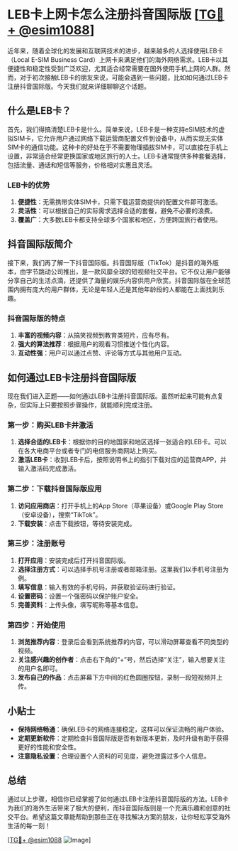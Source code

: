 # LEB卡上网卡怎么注册抖音国际版 [[TG💪+ @esim1088](https://t.me/s/esim1088)]

近年来，随着全球化的发展和互联网技术的进步，越来越多的人选择使用LEB卡（Local E-SIM Business Card）上网卡来满足他们的海外网络需求。LEB卡以其便捷性和稳定性受到广泛欢迎，尤其适合经常需要在国外使用手机上网的人群。然而，对于初次接触LEB卡的朋友来说，可能会遇到一些问题，比如如何通过LEB卡注册抖音国际版。今天我们就来详细聊聊这个话题。

## 什么是LEB卡？

首先，我们得搞清楚LEB卡是什么。简单来说，LEB卡是一种支持eSIM技术的虚拟SIM卡，它允许用户通过网络下载运营商配置文件到设备中，从而实现无实体SIM卡的通信功能。这种卡的好处在于不需要物理插拔SIM卡，可以直接在手机上设置，非常适合经常更换国家或地区旅行的人士。LEB卡通常提供多种套餐选择，包括流量、通话和短信等服务，价格相对实惠且灵活。

### LEB卡的优势

1. **便捷性**：无需携带实体SIM卡，只需下载运营商提供的配置文件即可激活。
2. **灵活性**：可以根据自己的实际需求选择合适的套餐，避免不必要的浪费。
3. **覆盖广**：大多数LEB卡都支持全球多个国家和地区，方便跨国旅行者使用。

## 抖音国际版简介

接下来，我们再了解一下抖音国际版。抖音国际版（TikTok）是抖音的海外版本，由字节跳动公司推出，是一款风靡全球的短视频社交平台。它不仅让用户能够分享自己的生活点滴，还提供了海量的娱乐内容供用户欣赏。抖音国际版在全球范围内拥有庞大的用户群体，无论是年轻人还是其他年龄段的人都能在上面找到乐趣。

### 抖音国际版的特点

1. **丰富的视频内容**：从搞笑视频到教育类短片，应有尽有。
2. **强大的算法推荐**：根据用户的观看习惯推送个性化内容。
3. **互动性强**：用户可以通过点赞、评论等方式与其他用户互动。

## 如何通过LEB卡注册抖音国际版

现在我们进入正题——如何通过LEB卡注册抖音国际版。虽然听起来可能有点复杂，但实际上只要按照步骤操作，就能顺利完成注册。

### 第一步：购买LEB卡并激活

1. **选择合适的LEB卡**：根据你的目的地国家和地区选择一张适合的LEB卡。可以在各大电商平台或者专门的电信服务商网站上购买。
2. **激活LEB卡**：收到LEB卡后，按照说明书上的指引下载对应的运营商APP，并输入激活码完成激活。

### 第二步：下载抖音国际版应用

1. **访问应用商店**：打开手机上的App Store（苹果设备）或Google Play Store（安卓设备），搜索“TikTok”。
2. **下载安装**：点击下载按钮，等待安装完成。

### 第三步：注册账号

1. **打开应用**：安装完成后打开抖音国际版。
2. **选择注册方式**：可以选择手机号注册或者邮箱注册。这里我们以手机号注册为例。
3. **填写信息**：输入有效的手机号码，并获取验证码进行验证。
4. **设置密码**：设置一个强密码以保护账户安全。
5. **完善资料**：上传头像，填写昵称等基本信息。

### 第四步：开始使用

1. **浏览推荐内容**：登录后会看到系统推荐的内容，可以滑动屏幕查看不同类型的视频。
2. **关注感兴趣的创作者**：点击右下角的“+”号，然后选择“关注”，输入想要关注的用户名即可。
3. **发布自己的作品**：点击屏幕下方中间的红色圆圈按钮，录制一段短视频并上传。

## 小贴士

- **保持网络畅通**：确保LEB卡的网络连接稳定，这样可以保证流畅的用户体验。
- **定期更新软件**：定期检查抖音国际版是否有新版本更新，及时升级有助于获得更好的性能和安全性。
- **注意隐私设置**：合理设置个人资料的可见度，避免泄露过多个人信息。

## 总结

通过以上步骤，相信你已经掌握了如何通过LEB卡注册抖音国际版的方法。LEB卡为我们的海外生活带来了极大的便利，而抖音国际版则是一个充满乐趣和创意的社交平台。希望这篇文章能帮助到那些正在寻找解决方案的朋友，让你轻松享受海外生活的每一刻！

[[TG💪+ @esim1088](https://t.me/s/esim1088) ![Image](https://i.postimg.cc/4NQfJmqS/Snipaste-2025-05-13-00-14-12.png)]